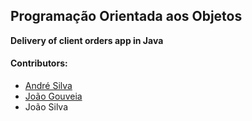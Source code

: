 ## Programação Orientada aos Objetos
 **Delivery of client orders app in Java**

#### Contributors:
 - [André Silva](https://github.com/AndreFGSilva)
 - [João Gouveia](https://github.com/slocknad)
 - João Silva
